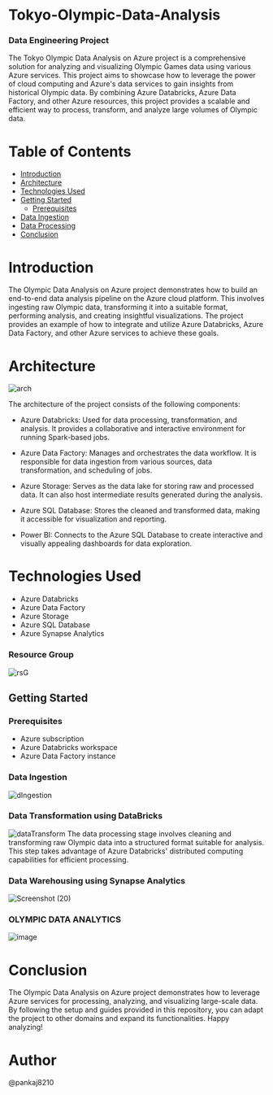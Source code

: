 # Tokyo-Olympic-Data-Analysis
### Data Engineering Project
The Tokyo Olympic Data Analysis on Azure project is a comprehensive solution for analyzing and visualizing Olympic Games data using various Azure services. This project aims to showcase how to leverage the power of cloud computing and Azure's data services to gain insights from historical Olympic data. By combining Azure Databricks, Azure Data Factory, and other Azure resources, this project provides a scalable and efficient way to process, transform, and analyze large volumes of Olympic data.

# Table of Contents
- [Introduction](https://github.com/pankaj8210/Olympics-Data-Analytics/blob/main/README.md#introduction)
- [Architecture](https://github.com/pankaj8210/Olympics-Data-Analytics/blob/main/README.md#architecture)
- [Technologies Used](https://github.com/pankaj8210/Olympics-Data-Analytics/blob/main/README.md#technologies-used)
- [Getting Started](https://github.com/pankaj8210/Olympics-Data-Analytics/blob/main/README.md#getting-started)
  - [Prerequisites](https://github.com/pankaj8210/Olympics-Data-Analytics/blob/main/README.md#prerequisites)
- [Data Ingestion](https://github.com/pankaj8210/Olympics-Data-Analytics/blob/main/README.md#data-ingestion)
- [Data Processing](https://github.com/pankaj8210/Olympics-Data-Analytics/blob/main/README.md#datafactory)
- [Conclusion](https://github.com/pankaj8210/Olympics-Data-Analytics/blob/main/README.md#conclusion)

# Introduction
The Olympic Data Analysis on Azure project demonstrates how to build an end-to-end data analysis pipeline on the Azure cloud platform. This involves ingesting raw Olympic data, transforming it into a suitable format, performing analysis, and creating insightful visualizations. The project provides an example of how to integrate and utilize Azure Databricks, Azure Data Factory, and other Azure services to achieve these goals.

# Architecture
![arch](https://github.com/pankaj8210/Olympics-Data-Analytics/assets/60617234/332dd635-c741-417a-b2de-bc525649052e)

The architecture of the project consists of the following components:
* Azure Databricks: Used for data processing, transformation, and analysis. It provides a collaborative and interactive environment for running Spark-based jobs.

* Azure Data Factory: Manages and orchestrates the data workflow. It is responsible for data ingestion from various sources, data transformation, and scheduling of jobs.

* Azure Storage: Serves as the data lake for storing raw and processed data. It can also host intermediate results generated during the analysis.

* Azure SQL Database: Stores the cleaned and transformed data, making it accessible for visualization and reporting.

* Power BI: Connects to the Azure SQL Database to create interactive and visually appealing dashboards for data exploration.

# Technologies Used
* Azure Databricks
* Azure Data Factory
* Azure Storage
* Azure SQL Database
* Azure Synapse Analytics
### Resource Group
![rsG](https://github.com/pankaj8210/Olympics-Data-Analytics/assets/60617234/2f481de3-b486-46e4-b38b-80b4410d6d01)
## Getting Started
### Prerequisites
* Azure subscription
* Azure Databricks workspace
* Azure Data Factory instance


### Data Ingestion
![dIngestion](https://github.com/pankaj8210/Olympics-Data-Analytics/assets/60617234/180d3f6a-5599-4c90-bdfc-b43dc1eef818)
### Data Transformation using DataBricks
![dataTransform](https://github.com/pankaj8210/Olympics-Data-Analytics/assets/60617234/63c7a5c8-dc21-46c8-b36d-6e965666ffdd)
The data processing stage involves cleaning and transforming raw Olympic data into a structured format suitable for analysis. This step takes advantage of Azure Databricks' distributed computing capabilities for efficient processing.

### Data Warehousing using Synapse Analytics
![Screenshot (20)](https://github.com/pankaj8210/Olympics-Data-Analytics/assets/60617234/c061d6ae-656f-4f3a-b991-cf87d069af66)

### OLYMPIC DATA ANALYTICS
![image](https://github.com/pankaj8210/Olympics-Data-Analytics/assets/60617234/9e2aef28-89f9-4f41-a12f-e933b77ef636)


# Conclusion

The Olympic Data Analysis on Azure project demonstrates how to leverage Azure services for processing, analyzing, and visualizing large-scale data. By following the setup and guides provided in this repository, you can adapt the project to other domains and expand its functionalities. Happy analyzing!

# Author
@pankaj8210

